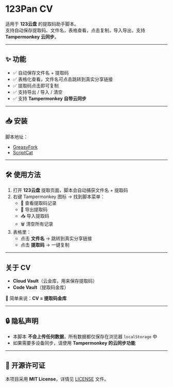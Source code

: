 # 123Pan CV

适用于 **123云盘** 的提取码助手脚本。  
支持自动保存提取码、文件名，表格查看，点击复制，导入导出，支持 **Tampermonkey 云同步**。  

---

## ✨ 功能
- ✅ 自动保存文件名 + 提取码  
- ✅ 表格化查看，文件名可点击跳转到真实分享链接  
- ✅ 提取码点击即可复制  
- ✅ 支持导出 / 导入 / 清空  
- ✅ 支持 **Tampermonkey 自带云同步**  

---

## 📥 安装
脚本地址：  
- [GreasyFork](https://greasyfork.org/zh-CN/scripts/547543-123pan-cv)  
- [ScriptCat](https://scriptcat.org/zh-CN/script-show-page/4094)  

---

## 🛠 使用方法
1. 打开 **123云盘** 提取页面，脚本会自动捕获文件名 + 提取码  
2. 右键 Tampermonkey 图标 → 找到脚本菜单：  
   - 📑 查看提取码记录  
   - 💾 导出提取码  
   - 📥 导入提取码  
   - 🗑️ 清空所有记录  
3. 表格里：  
   - 点击 **文件名** → 跳转到真实分享链接  
   - 点击 **提取码** → 一键复制  

---

## 关于 CV
- **Cloud Vault**（云金库，用来保存提取码）  
- **Code Vault**（提取码金库）  

📌 简单来说：**CV = 提取码金库**  

---

## 🔒 隐私声明
- 本脚本 **不会上传任何数据**，所有数据都仅保存在浏览器 `localStorage` 中  
- 如果需要多设备同步，请使用 **Tampermonkey 的云同步功能**  

---

## 📜 开源许可证
本项目采用 **MIT License**，详情见 [LICENSE](./LICENSE) 文件。
